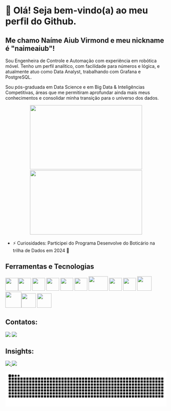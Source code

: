 # 👋 Olá! Seja bem-vindo(a) ao meu perfil do Github.
## Me chamo Naíme Aiub Virmond e meu nickname é "naimeaiub"!

Sou Engenheira de Controle e Automação com experiência em robótica móvel. Tenho um perfil analítico, com facilidade para números e lógica, e atualmente atuo como Data Analyst, trabalhando com Grafana e PostgreSQL.

Sou pós-graduada em Data Science e em Big Data & Inteligências Competitivas, áreas que me permitiram aprofundar ainda mais meus conhecimentos e consolidar minha transição para o universo dos dados.

<div align="center">
<img src="https://github.com/naimeaiub/naimeaiub/assets/111865299/3be3ed13-a26b-4f0a-b221-55e63b531de0" width="350" height="200"> <img src="https://github.com/naimeaiub/naimeaiub/assets/111865299/dacc9718-269b-4aa2-aec3-01958f8133c1" width="350" height="200">
</div>


- ⚡ Curiosidades: Participei do Programa Desenvolve do Boticário na trilha de Dados em 2024 🎲

## Ferramentas e Tecnologias       

<img src="https://cdn.jsdelivr.net/gh/devicons/devicon@latest/icons/grafana/grafana-plain-wordmark.svg" width="40" height="40"/><img loading="lazy" src="https://cdn.jsdelivr.net/gh/devicons/devicon/icons/git/git-original.svg" width="40" height="40"/> <img src="https://cdn.jsdelivr.net/gh/devicons/devicon@latest/icons/matlab/matlab-line.svg" width="40" height="40"/>  <img src="https://cdn.jsdelivr.net/gh/devicons/devicon@latest/icons/vscode/vscode-original.svg" width="40" height="40"/>    <img src="https://cdn.jsdelivr.net/gh/devicons/devicon@latest/icons/jupyter/jupyter-original-wordmark.svg" width="40" height="40"/>  <img loading="lazy" src="https://cdn.jsdelivr.net/gh/devicons/devicon@latest/icons/c/c-plain.svg" width="40" height="40"/>  <img src="https://cdn.jsdelivr.net/gh/devicons/devicon@latest/icons/latex/latex-original.svg" width="60" height="45"/>  <img src="https://cdn.jsdelivr.net/gh/devicons/devicon@latest/icons/python/python-plain.svg" width="40" height="40"/>  <img src="https://cdn.jsdelivr.net/gh/devicons/devicon@latest/icons/numpy/numpy-plain.svg" width="40" height="40"/>  <img src="https://cdn.jsdelivr.net/gh/devicons/devicon@latest/icons/pandas/pandas-plain-wordmark.svg" width="45" height="45"/>
 <img src="https://cdn.jsdelivr.net/gh/devicons/devicon@latest/icons/postgresql/postgresql-plain-wordmark.svg" width="50" height="50"/><img src="https://cdn.jsdelivr.net/gh/devicons/devicon@latest/icons/json/json-plain.svg" width="45" height="45"/>
<img src="https://cdn.jsdelivr.net/gh/devicons/devicon@latest/icons/anaconda/anaconda-original.svg" width="45" height="45"/> 
          
          
               
<!--## Estou aprendendo


 <img src="https://cdn.jsdelivr.net/gh/devicons/devicon@latest/icons/amazonwebservices/amazonwebservices-plain-wordmark.svg" width="50" height="50"/>  <img src="https://cdn.jsdelivr.net/gh/devicons/devicon@latest/icons/microsoftsqlserver/microsoftsqlserver-plain.svg" width="50" height="50"/> <img src="https://cdn.jsdelivr.net/gh/devicons/devicon@latest/icons/opencv/opencv-original-wordmark.svg" width="50" height="50"/> <img src="https://cdn.jsdelivr.net/gh/devicons/devicon@latest/icons/scikitlearn/scikitlearn-original.svg" width="50" height="50" /> -->
          
          
          
## Contatos:

<div>
<a href = "mailto:naimeaiub@gmail.com"><img loading="lazy" src="https://img.shields.io/badge/Gmail-D14836?style=for-the-badge&logo=gmail&logoColor=white" target="_blank"></a>
<a href="https://www.linkedin.com/in/naime-aiub-virmond/" target="_blank"><img loading="lazy" src="https://img.shields.io/badge/-LinkedIn-%230077B5?style=for-the-badge&logo=linkedin&logoColor=white" target="_blank"></a>   
</div>

## Insights:

<div>
<a href="https://github.com/naimeaiub">
<img loading="lazy" height="180em" src="https://github-readme-stats.vercel.app/api/top-langs/?username=naimeaiub&layout=compact&langs_count=7&include_all_langs=true&theme=dracula&count_private=true"/>
<img loading="lazy" height="180em" src="https://github-readme-stats.vercel.app/api?username=naimeaiub&show_icons=true&theme=dracula&include_all_commits=true&count_private=true"/>

</div>

![snake gif](https://github.com/naimeaiub/naimeaiub/blob/output/github-contribution-grid-snake-dark.svg)         


